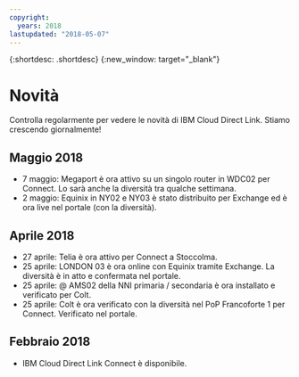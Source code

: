 ```yaml
---
copyright:
  years: 2018
lastupdated: "2018-05-07"
---
```


{:shortdesc: .shortdesc}
{:new_window: target="_blank"}

# Novità

Controlla regolarmente per vedere le novità di IBM Cloud Direct Link. Stiamo crescendo giornalmente! 

## Maggio 2018

 * 7 maggio: Megaport è ora attivo su un singolo router in WDC02 per Connect. Lo sarà anche la diversità tra qualche settimana. 
 * 2 maggio: Equinix in NY02 e NY03 è stato distribuito per Exchange ed è ora live nel portale (con la diversità). 

## Aprile 2018

 * 27 aprile: Telia è ora attivo per Connect a Stoccolma. 
 * 25 aprile: LONDON 03 è ora online con Equinix tramite Exchange. La diversità è in atto e confermata nel portale. 
 * 25 aprile: @ AMS02 della NNI primaria / secondaria è ora installato e verificato per Colt.
 * 25 aprile: Colt è ora verificato con la diversità nel PoP Francoforte 1 per Connect. Verificato nel portale.
 
 ## Febbraio 2018
 
 * IBM Cloud Direct Link Connect è disponibile.
